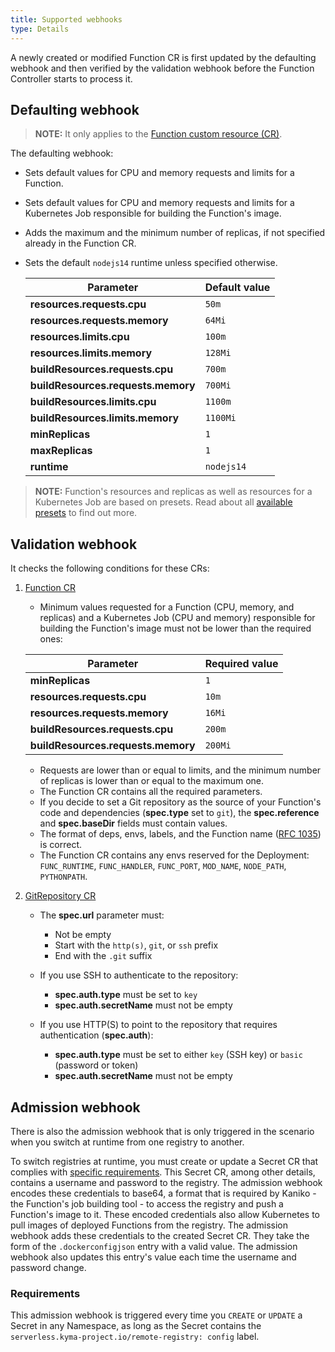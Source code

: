 ```yaml
---
title: Supported webhooks
type: Details
---
```


A newly created or modified Function CR is first updated by the defaulting webhook and then verified by the validation webhook before the Function Controller starts to process it.

## Defaulting webhook

>**NOTE:** It only applies to the [Function custom resource (CR)](#custom-resource-function).

The defaulting webhook:

- Sets default values for CPU and memory requests and limits for a Function.
- Sets default values for CPU and memory requests and limits for a Kubernetes Job responsible for building the Function's image.
- Adds the maximum and the minimum number of replicas, if not specified already in the Function CR.
- Sets the default `nodejs14` runtime unless specified otherwise.

   | Parameter       | Default value |
   | ----------------- | ------------- |
   | **resources.requests.cpu**    | `50m`         |
   | **resources.requests.memory** | `64Mi`        |
   | **resources.limits.cpu**     | `100m`        |
   | **resources.limits.memory**  | `128Mi`       |
   | **buildResources.requests.cpu**    | `700m`         |
   | **buildResources.requests.memory** | `700Mi`        |
   | **buildResources.limits.cpu**     | `1100m`        |
   | **buildResources.limits.memory**  | `1100Mi`       |
   | **minReplicas**   | `1`           |
   | **maxReplicas**   | `1`           |
   | **runtime**       | `nodejs14`    |

>**NOTE:** Function's resources and replicas as well as resources for a Kubernetes Job are based on presets. Read about all [available presets](#details-available-presets) to find out more.

## Validation webhook

It checks the following conditions for these CRs:

1. [Function CR](#custom-resource-function)

   - Minimum values requested for a Function (CPU, memory, and replicas) and a Kubernetes Job (CPU and memory) responsible for building the Function's image must not be lower than the required ones:

   | Parameter            | Required value |
   | -------------------- | -------------- |
   | **minReplicas** | `1`            |
   | **resources.requests.cpu**    | `10m`          |
   | **resources.requests.memory** | `16Mi`         |
   | **buildResources.requests.cpu**    | `200m`          |
   | **buildResources.requests.memory** | `200Mi`         |

   - Requests are lower than or equal to limits, and the minimum number of replicas is lower than or equal to the maximum one.
   - The Function CR contains all the required parameters.
   - If you decide to set a Git repository as the source of your Function's code and dependencies (**spec.type** set to `git`), the **spec.reference** and **spec.baseDir** fields must contain values.
   - The format of deps, envs, labels, and the Function name ([RFC 1035](https://tools.ietf.org/html/rfc1035)) is correct.
   - The Function CR contains any envs reserved for the Deployment: `FUNC_RUNTIME`, `FUNC_HANDLER`, `FUNC_PORT`, `MOD_NAME`, `NODE_PATH`, `PYTHONPATH`.

2. [GitRepository CR](#custom-resource-git-repository)

   - The **spec.url** parameter must:

      - Not be empty
      - Start with the `http(s)`, `git`, or `ssh` prefix
      - End with the `.git` suffix

   - If you use SSH to authenticate to the repository:

     - **spec.auth.type** must be set to `key`
     - **spec.auth.secretName** must not be empty

   - If you use HTTP(S) to point to the repository that requires authentication (**spec.auth**):

      - **spec.auth.type** must be set to either `key` (SSH key) or `basic` (password or token)
      - **spec.auth.secretName** must not be empty

## Admission webhook

There is also the admission webhook that is only triggered in the scenario when you switch at runtime from one registry to another.

To switch registries at runtime, you must create or update a Secret CR that complies with [specific requirements](#details-switching-registries-at-runtime). This Secret CR, among other details, contains a username and password to the registry. The admission webhook encodes these credentials to base64, a format that is required by Kaniko - the Function's job building tool - to access the registry and push a Function's image to it. These encoded credentials also allow Kubernetes to pull images of deployed Functions from the registry. The admission webhook adds these credentials to the created Secret CR. They take the form of the `.dockerconfigjson` entry with a valid value. The admission webhook also updates this entry's value each time the username and password change.

### Requirements

This admission webhook is triggered every time you `CREATE` or `UPDATE` a Secret in any Namespace, as long as the Secret contains the `serverless.kyma-project.io/remote-registry: config` label.
